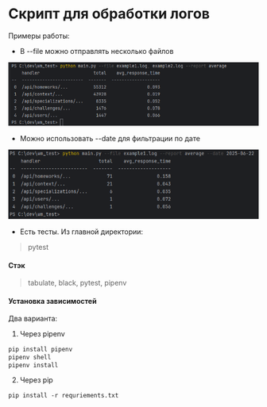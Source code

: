 # Скрипт для обработки логов


Примеры работы:

* В --file можно отправлять несколько файлов

![](pics/report.png)

* Можно использовать --date для фильтрации по дате

![](pics/date.png)

* Есть тесты. Из главной директории:
> pytest

#### Cтэк
> tabulate, black, pytest, pipenv


#### Установка зависимостей
Два варианта:
1) Через pipenv
```bazaar
pip install pipenv
pipenv shell
pipenv install
```

2) Через pip
```bazaar
pip install -r requriements.txt
```